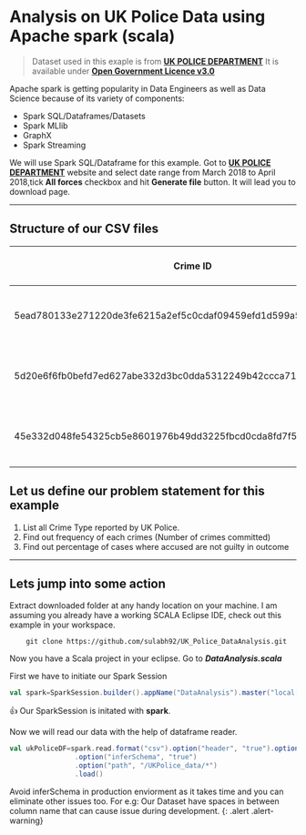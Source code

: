 # Analysis on UK Police Data using Apache spark (scala)

> Dataset used in this exaple is from [**UK POLICE DEPARTMENT**][1]
  It is available under [**Open Government Licence v3.0**](  https://www.nationalarchives.gov.uk/doc/open-government-licence/version/3/)

Apache spark is getting popularity in Data Engineers as well as Data Science because of its variety of components:

* Spark SQL/Dataframes/Datasets
* Spark MLlib
* GraphX
* Spark Streaming

We will use Spark SQL/Dataframe for this example. Got to [**UK POLICE DEPARTMENT**][1] website and select date range from March 2018 to April 2018,tick **All forces** checkbox and hit **Generate file** button. It will lead you to download page.
___
## Structure of our CSV files

Crime ID|Month|Reported by|Falls within|Longitude|Latitude|Location|LSOA code|LSOA name|Crime type|Last outcome category|Context
---|---|---|---|---|---|---|---|---|---|---|---
5ead780133e271220de3fe6215a2ef5c0cdaf09459efd1d599a5390f3aeb5c6a|2018-03|Avon and Somerset Constabulary|Avon and Somerset Constabulary|-2.511571|51.414895|On or near Orchard Close|E01014399|Bath and North East Somerset 001A|Vehicle crime|Under investigation|
5d20e6f6fb0befd7ed627abe332d3bc0dda5312249b42ccca71968a5440ba299|2018-03|Avon and Somerset Constabulary|Avon and Somerset Constabulary|-2.511571|51.414895|On or near Orchard Close|E01014399|Bath and North East Somerset 001A|Vehicle crime|Under investigation|
45e332d048fe54325cb5e8601976b49dd3225fbcd0cda8fd7f507b7fdf307fec|2018-03|Avon and Somerset Constabulary|Avon and Somerset Constabulary|-2.511571|51.414895|On or near Orchard Close|E01014399|Bath and North East Somerset 001A|Violence and sexual offences|Under investigation|

## Let us define our problem statement for this example

1. List all Crime Type reported by UK Police.
2. Find out frequency of each crimes (Number of crimes committed)
3. Find out percentage of cases where accused are not guilty in outcome
___

## Lets jump into some action

Extract downloaded folder at any handy location on your machine. I am assuming you already have a working SCALA Eclipse IDE, check out this example in your workspace.

```linux
	git clone https://github.com/sulabh92/UK_Police_DataAnalysis.git
```

Now you have a Scala project in your eclipse. Go to **_DataAnalysis.scala_**

First we have to initiate our Spark Session

```scala
val spark=SparkSession.builder().appName("DataAnalysis").master("local[*]").getOrCreate()
```
:+1: Our SparkSession is initated with **spark**.

Now we will read our data with the help of dataframe reader.

```scala
val ukPoliceDF=spark.read.format("csv").option("header", "true").option("mode", "FAILFAST")
				.option("inferSchema", "true")
				.option("path", "/UKPolice_data/*")
				.load()
```
Avoid inferSchema in production enviorment as it takes time and you can eliminate other issues too. For e.g: Our Dataset have spaces in between column name that can cause issue during development.
{: .alert .alert-warning}

[1]:https://data.police.uk/data/

